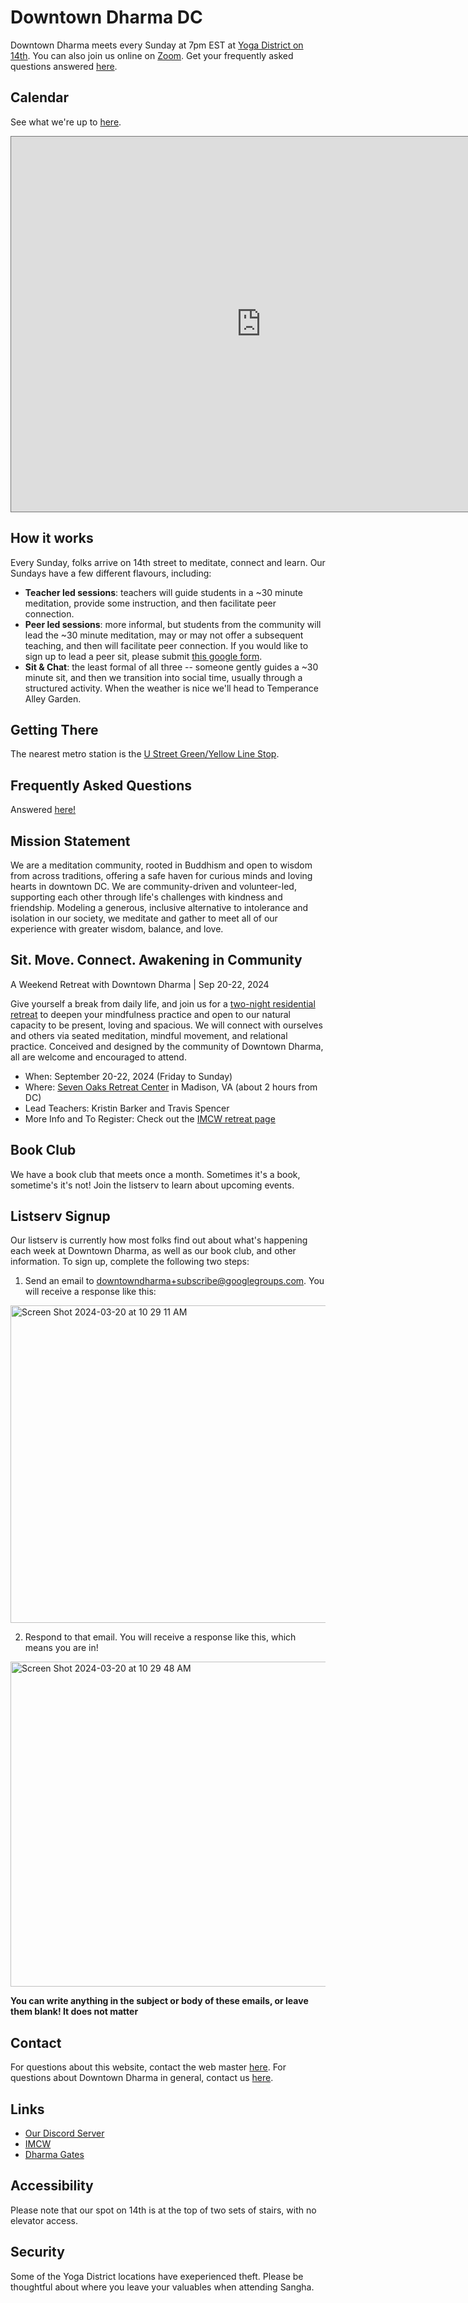 # Downtown Dharma DC

Downtown Dharma meets every Sunday at 7pm EST at [Yoga District on 14th](https://goo.gl/maps/mnCS12etGDEZ4PhR9). You can also join us online on [Zoom](https://zoom.us/j/466237117?pwd=cGxHaTJlTVhBdldVSk8weDZuSW5udz09). Get your frequently asked questions answered [here](https://www.downtowndharmadc.org/faq/).

## Calendar

See what we're up to [here](https://calendar.google.com/calendar/u/0?cid=aW5mb0Bkb3dudG93bmRoYXJtYWRjLm9yZw).

<iframe src="https://calendar.google.com/calendar/embed?height=600&wkst=2&bgcolor=%23ffffff&ctz=America%2FNew_York&mode=AGENDA&src=aW5mb0Bkb3dudG93bmRoYXJtYWRjLm9yZw&color=%23795548" style="border:solid 1px #777" width="800" height="600" frameborder="0" scrolling="no"></iframe>

## How it works

Every Sunday, folks arrive on 14th street to meditate, connect and learn. Our Sundays
have a few different flavours, including:

- **Teacher led sessions**: teachers will guide students in a ~30 minute meditation, provide some instruction,
  and then facilitate peer connection.
- **Peer led sessions**: more informal, but students from the community will lead the ~30 minute meditation,
  may or may not offer a subsequent teaching, and then will facilitate peer connection. If you would like to sign up
  to lead a peer sit, please submit [this google form](https://forms.gle/eajirLyH8zQc7neq5).
- **Sit & Chat**: the least formal of all three -- someone gently guides a ~30 minute sit, and then we transition into social time, usually through a structured activity. When the weather is nice we'll head to Temperance Alley Garden. 
  

## Getting There

The nearest metro station is the [U Street Green/Yellow Line Stop](https://goo.gl/maps/QtDT1dvPUdfJkXFM7).

## Frequently Asked Questions

Answered [here!](https://www.downtowndharmadc.org/faq/)

## Mission Statement

We are a meditation community, rooted in Buddhism and open to wisdom from across traditions, offering a safe haven for curious minds and loving hearts in downtown DC. We are community-driven and volunteer-led, supporting each other through life's challenges with kindness and friendship. Modeling a generous, inclusive alternative to intolerance and isolation in our society, we meditate and gather to meet all of our experience with greater wisdom, balance, and love.

## Sit. Move. Connect. Awakening in Community

A Weekend Retreat with Downtown Dharma | Sep 20-22, 2024

Give yourself a break from daily life, and join us for a [two-night residential retreat](https://imcw.org/event/?eventId=1519) to deepen your mindfulness practice and open to our natural capacity to be present, loving and spacious. We will connect with ourselves and others via seated meditation, mindful movement, and relational practice. Conceived and designed by the community of Downtown Dharma, all are welcome and encouraged to attend.

  - When: September 20-22, 2024 (Friday to Sunday)
  - Where: [Seven Oaks Retreat Center](https://www.google.com/maps/place/Sevenoaks+Retreat+Center/@38.2962188,-78.3578109,15z/data=!4m2!3m1!1s0x0:0xd2bd715bf6013e91?sa=X&ved=1t:2428&ictx=111) in Madison, VA (about 2 hours from DC)
  - Lead Teachers: Kristin Barker and Travis Spencer
  - More Info and To Register: Check out the [IMCW retreat page](https://imcw.org/event/?eventId=1519)

## Book Club

We have a book club that meets once a month. Sometimes it's a book, sometime's it's not! Join
the listserv to learn about upcoming events. 

## Listserv Signup

Our listserv is currently how most folks find out about what's happening each week
at Downtown Dharma, as well as our book club, and other information. To sign up, complete the following two steps:

1. Send an email to [downtowndharma+subscribe@googlegroups.com](mailto:downtowndharma+subscribe@googlegroups.com). You will receive a response like this:

<img width="508" alt="Screen Shot 2024-03-20 at 10 29 11 AM" src="https://github.com/joshmalina/downtowndharma/assets/5384924/3a695ea5-3a84-4057-9709-2086bd20554b">

2. Respond to that email. You will receive a response like this, which means you are in!
   
<img width="520" alt="Screen Shot 2024-03-20 at 10 29 48 AM" src="https://github.com/joshmalina/downtowndharma/assets/5384924/fd4a1d1a-a1a8-4332-8cf8-d8cb00c4cc6b">

**You can write anything in the subject or body of these emails, or leave them blank! It does not matter**

## Contact

For questions about this website, contact the web master [here](mailto:joshuamalina@gmail.com). For questions about Downtown Dharma in general, contact us [here](mailto:info@downtowndharmadc.org).

## Links

- [Our Discord Server](https://discord.gg/8wdjDyjtgD)
- [IMCW](https://imcw.org/)
- [Dharma Gates](https://www.dharma-gates.org/)

## Accessibility 

Please note that our spot on 14th is at the top of two sets of stairs, with no elevator access.

## Security

Some of the Yoga District locations have exeperienced theft. Please be thoughtful about where you leave your valuables when attending Sangha.
